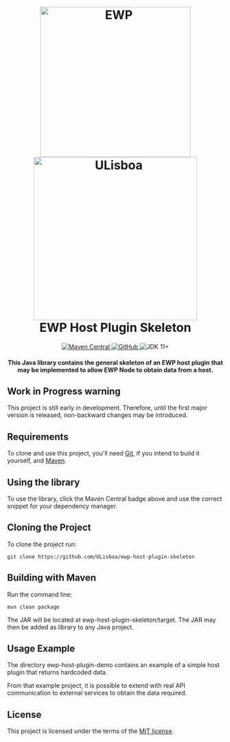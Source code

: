 <h1 align="center">
  <br>
  <a href="https://www.erasmuswithoutpaper.eu/"><img src="https://developers.erasmuswithoutpaper.eu/logo.png" alt="EWP" width="350"></a>
  <a href="https://www.ulisboa.pt/"><img src="https://rem.rc.iseg.ulisboa.pt/img/logo_ulisboa.png" alt="ULisboa" width="380"></a>
    <br>
  EWP Host Plugin Skeleton
  <br>
</h1>

<p align="center">
  <a href="https://maven-badges.herokuapp.com/maven-central/pt.ulisboa/ewp-host-plugin-skeleton">
    <img src="https://maven-badges.herokuapp.com/maven-central/pt.ulisboa/ewp-host-plugin-skeleton/badge.svg"
        alt="Maven Central">
  </a>
  <a href="https://github.com/ULisboa/ewp-host-plugin-skeleton/blob/master/LICENSE">
    <img alt="GitHub" src="https://img.shields.io/github/license/ulisboa/ewp-host-plugin-skeleton">
  </a>
  <img src="https://img.shields.io/badge/JDK-11+-green.svg" alt="JDK 11+">
</p>

<h4 align="center">This Java library contains the general skeleton of an EWP host plugin that may be implemented to allow EWP Node to obtain data from a host.</h4>


## Work in Progress warning

This project is still early in development. Therefore, until the first major version is released, 
non-backward changes may be introduced.

## Requirements

To clone and use this project, you'll need [Git](https://git-scm.com), if you intend to build it yourself, and [Maven](https://maven.apache.org/).

## Using the library

To use the library, click the Maven Central badge above and use the correct snippet for your dependency manager.

## Cloning the Project

To clone the project run:
```
git clone https://github.com/ULisboa/ewp-host-plugin-skeleton
```

## Building with Maven

Run the command line:
```
mvn clean package
```

The JAR will be located at ewp-host-plugin-skeleton/target.
The JAR may then be added as library to any Java project.

## Usage Example

The directory ewp-host-plugin-demo contains an example of a simple host plugin that 
returns hardcoded data.

From that example project, it is possible to extend with real API communication to external services 
to obtain the data required.

## License

This project is licensed under the terms of the [MIT license](LICENSE).